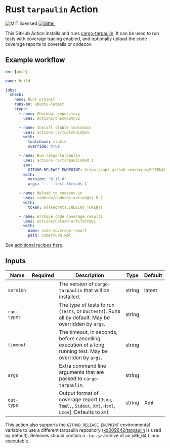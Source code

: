 # Rust `tarpaulin` Action

![MIT licensed](https://img.shields.io/badge/license-MIT-blue.svg)
[![Gitter](https://badges.gitter.im/actions-rs/community.svg)](https://gitter.im/actions-rs/community)

This GitHub Action installs and runs [cargo-tarpaulin](https://github.com/xd009642/tarpaulin).
It can be used to run tests with coverage tracing enabled, and optionally upload the code coverage reports to coveralls or codecov.

## Example workflow

```yaml
on: [push]

name: build

jobs:
  check:
    name: Rust project
    runs-on: ubuntu-latest
    steps:
      - name: Checkout repository
        uses: actions/checkout@v2

      - name: Install stable toolchain
        uses: actions-rs/toolchain@v1
        with:
          toolchain: stable
          override: true

      - name: Run cargo-tarpaulin
        uses: actions-rs/tarpaulin@v0.1
        env:
          GITHUB_RELEASE_ENDPOINT: https://api.github.com/repos/USERNAME/REPO/releases # optional, see below
        with:
          version: '0.15.0'
          args: '-- --test-threads 1'

      - name: Upload to codecov.io
        uses: codecov/codecov-action@v1.0.2
        with:
          token: ${{secrets.CODECOV_TOKEN}}

      - name: Archive code coverage results
        uses: actions/upload-artifact@v1
        with:
          name: code-coverage-report
          path: cobertura.xml
```

See [additional recipes here](https://github.com/actions-rs/meta).

## Inputs

| Name        | Required | Description                                                                                              | Type   | Default |
| ------------| :------: | ---------------------------------------------------------------------------------------------------------| ------ | --------|
| `version`   |          | The version of `cargo-tarpaulin` that will be installed.                                                 | string | latest  |
| `run-types` |          | The type of tests to run (`Tests`, or `Doctests`). Runs all by default. May be overridden by `args`.     | string |         |
| `timeout`   |          | The timeout, in seconds, before cancelling execution of a long running test. May be overriden by `args`. | string |         |
| `args`      |          | Extra command line arguments that are passed to `cargo-tarpaulin`.                                       | string |         |
| `out-type`  |          | Output format of coverage report (`Json`, `Toml,`, `Stdout`, `Xml`, `Html`, `Lcov`]. Defaults to `Xml`   | string | Xml     |

This action also supports the `GITHUB_RELEASE_ENDPOINT` environmental variable to use a different tarpaulin repository  ([xd009642/tarpaulin](https://github.com/xd009642) is used by default). Releases should contain a `.tar.gz` archive of an x86_64 Linux executable.

